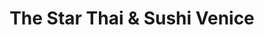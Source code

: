 ---
layout: place
title: The Star Thai & Sushi Venice
permalink: /florida/venice/the-star-thai-sushi-venice.html
stateAbbr: FL
stateName: Florida
cityName: Venice
seo:
  type: restaurant
  links: null
place_id: ChIJ5WzPaalbw4gRJzVCdkZm9I4
photos:
  - name: >-
      places/ChIJ5WzPaalbw4gRJzVCdkZm9I4/photos/AeeoHcK8o-aHvdkUQ9QaGYBXbiwESV1IgXV5s9UHiFFaTCyZ0Lnaj-siKKqrx81FeP6Q4hMs02ys8BjLNUQ7CmS2nDDzs1CmwdK3vtIDWp2F1aT4ZSq2qebzYJG2ewDpYaMDKfUwuoToJU8JzEzrXB-GFcNtS6hIL77JRmoO0eUIs2ZkYBjr13cj6EXklxFxhuQTcQPXMpG5hPkSUWZztiR6gjuLk9pdmcbvH1iDrryIJQfC-9HYWgU0q06Ei1zMb1-xTjvdcKB8Dox3EdviaP98QxkhJu5a_GiumdMkMDpWvP79Qw
    widthPx: 1213
    heightPx: 682
    authorAttributions:
      - displayName: The Star Thai & Sushi Venice
        uri: https://maps.google.com/maps/contrib/117956130345473778684
        photoUri: >-
          https://lh3.googleusercontent.com/a/ACg8ocIrBUlcCIzJpMuX06pqxnGKkyqegpIH6G7GM2QiBKf-66jFrg=s100-p-k-no-mo
    flagContentUri: >-
      https://www.google.com/local/imagery/report/?cb_client=maps_api_places.places_api&image_key=!1e10!2sAF1QipMy4WoQKDIEl3IuqeYPknlAS2CLJI5SgaBYpVm0&hl=en-US
    googleMapsUri: >-
      https://www.google.com/maps/place//data=!3m4!1e2!3m2!1sAF1QipMy4WoQKDIEl3IuqeYPknlAS2CLJI5SgaBYpVm0!2e10!4m2!3m1!1s0x88c35ba969cf6ce5:0x8ef4664676423527
  - name: >-
      places/ChIJ5WzPaalbw4gRJzVCdkZm9I4/photos/AeeoHcKM-Tk0tNHh_Ju8MyktQplskdvyEIlwgQ7AhccH8E6X-G31-zoMopWPu0PKIbqugA6svFLl89EyVk1kiatOlZ1B4VKv2s_1Ir29t9Znn0DpkvuBjHYGPlkAlt9368w4yPTlWnJyPY2rLkxf5fi3ciPwxEkEkUDjZth37upwBdlxbkMP_j4IWhB2bByF29JhTysWbj6amVG3Fu-do9NQS_a8tVooPg0__foZ47FW6JMgjOLz-PCvvSJ8BzY_9f1u2ZxZJ0Xw7z-j6Ctfjs4Z0SFYqK6_07--ZqrBzYNFCXukvrux12onKzdSY6wwGg9MzNskF3b_l1c52EfuQZRc89U6DhBAR5ba07emknf4UKz_miwLC07yyGNUv7K4alYpp4TWID6LQzZwpWIKIm1PGGO1ziRpobSPAd3JqApi06gOwqs
    widthPx: 4032
    heightPx: 3024
    authorAttributions:
      - displayName: Captain Pavel
        uri: https://maps.google.com/maps/contrib/100742574547060703813
        photoUri: >-
          https://lh3.googleusercontent.com/a-/ALV-UjWgBkS3qwVoxp7p3p3P_aJ9NeaNcXMLn-7Hbmvm1rR3bPjtQPjgWQ=s100-p-k-no-mo
    flagContentUri: >-
      https://www.google.com/local/imagery/report/?cb_client=maps_api_places.places_api&image_key=!1e10!2sCIHM0ogKEICAgICtzPfl7AE&hl=en-US
    googleMapsUri: >-
      https://www.google.com/maps/place//data=!3m4!1e2!3m2!1sCIHM0ogKEICAgICtzPfl7AE!2e10!4m2!3m1!1s0x88c35ba969cf6ce5:0x8ef4664676423527
  - name: >-
      places/ChIJ5WzPaalbw4gRJzVCdkZm9I4/photos/AeeoHcLeRXUAYnJIvcIuLx3SG9aXJg4jvDQRIET7VU1B1MODcJIE1K6mTq68vn5pDS0kjGtbvpGpM4MpAfwk5f6OV1KulFesOI2WxyRjIS1AwdkZweFTRx3apY51r0sXIulqHgz7GSP5Gnu31HFTzw2RrzjYhYTAf4O4k_dNEuTJQ67huMsSO7WMKHDzOQsQthH91k8MkH6rF4wFwywOmjm2q-HiTF007mz400YwunvqgVERs1AQC1AJsfGvHXXWYgx7vwXuYsXwPNImqrFaNnuvvocnC0CzMuw0acg1Y0sK8uu4BryfHyxdoZLlTErd3SLXPz-fhZpNLWswfiD2tVoGU4_JEWSWWgs6uiU5hPoyTxw6K3iWRu1GEV_x6L7985Rl8Rt62-_xNz8IsT5_-umaFNHSBcxS0KzEopG7i2TFSi_fTr8
    widthPx: 4030
    heightPx: 2705
    authorAttributions:
      - displayName: Esther Kazaryan
        uri: https://maps.google.com/maps/contrib/106662886834414100759
        photoUri: >-
          https://lh3.googleusercontent.com/a-/ALV-UjXCkzwMaErQZxCg6IX3sQO93e6q32eLLczsEJq8Q8W-sg4kfI8w=s100-p-k-no-mo
    flagContentUri: >-
      https://www.google.com/local/imagery/report/?cb_client=maps_api_places.places_api&image_key=!1e10!2sCIHM0ogKEICAgMCo9u7ShAE&hl=en-US
    googleMapsUri: >-
      https://www.google.com/maps/place//data=!3m4!1e2!3m2!1sCIHM0ogKEICAgMCo9u7ShAE!2e10!4m2!3m1!1s0x88c35ba969cf6ce5:0x8ef4664676423527
  - name: >-
      places/ChIJ5WzPaalbw4gRJzVCdkZm9I4/photos/AeeoHcJ1JUAQxg7gJQ_tOkEVaQG9ZYc4JyP-otYk8bWYANDJpKcND6v76lYHb4YTTvXW_YMtk9agbYgRka_DrAYX_Tq_mmzWw2T9zdnNPfzO5xoK3hOcRarimGodxSEZsn4NvNMDJzJoGCKnwWPkV9JHwxX2mXEfbb5Sg_1kyhNuH5FEaRpHh9ij6QAq2BD75PTfDn9H49b0pdSIjQKbsBFYuVGZIu5xlvfhUUsKaC4eHOUPH2rsOODROLYwM38GOLRWc8U2qzWe_XRhd51XdUDGuiTPpQp4odD6CBHpWXdMHhLGxtVOhbIX-LuZsBATq9P7TzIoKU-seCSxfsJuO5e2Xwm-n1l5GqLR4qqPcmP4pkPtxKunkNo2zpsyIZ7h0PLpRVdtO_0fa3F3apm67ySebu-C-xqz6bSPrLbCoMyh2O4
    widthPx: 4000
    heightPx: 3000
    authorAttributions:
      - displayName: Brian Eck
        uri: https://maps.google.com/maps/contrib/117634235340740856668
        photoUri: >-
          https://lh3.googleusercontent.com/a-/ALV-UjXzjEjJQcTzN1ollwieiI6CmAW4QSMg6YYhKuHfYLDAxH16ti-gHQ=s100-p-k-no-mo
    flagContentUri: >-
      https://www.google.com/local/imagery/report/?cb_client=maps_api_places.places_api&image_key=!1e10!2sCIHM0ogKEICAgIC7v6GxMw&hl=en-US
    googleMapsUri: >-
      https://www.google.com/maps/place//data=!3m4!1e2!3m2!1sCIHM0ogKEICAgIC7v6GxMw!2e10!4m2!3m1!1s0x88c35ba969cf6ce5:0x8ef4664676423527
  - name: >-
      places/ChIJ5WzPaalbw4gRJzVCdkZm9I4/photos/AeeoHcLQQZgSjMkMEAfKz5CKRXNnBHhfmmLPvLBHXscn4ZBdXCrYg4gZzDTBE5MVFaaWFaxKscgGygE3y4ERwZIEuzW0gVUvLCiqAh88L5l9BD7lSj6bjOBKhxBYWP9dlFasa4VpDJgjhL5NPDwyvOYLuUblG5Rg03RV6oATPaQEt54Z2Alu1DHLc7nzlKnFZr3Z8HwoQ7MMojUT9FQOSTZph-7hwUmfaNSr-BqrUCRvE7UKExVV7CL6aFp9SRN41MEXD8EXh0i_umvHUlT_H2xx5oEv-_1nHNfWhav366xPAbRtmc1faCOZyhUusIcHFkkc97Ka84JX2JArmTcIeMH_Cz0NbNoJfdk9Z9PXl9ktbrVJBKSyRfCH2Vft5eQRh_cntM4JlcTAwRiG9luyvUe_iSSqD2JQ78FWzgAhhemYBTGr1ro
    widthPx: 2048
    heightPx: 1536
    authorAttributions:
      - displayName: Jennifer Perez
        uri: https://maps.google.com/maps/contrib/110896839990915267489
        photoUri: >-
          https://lh3.googleusercontent.com/a-/ALV-UjX5cdwicqC7EwjIgOJGnB8ftapIfzRS85NdjYXIGAhRRnh83XQ=s100-p-k-no-mo
    flagContentUri: >-
      https://www.google.com/local/imagery/report/?cb_client=maps_api_places.places_api&image_key=!1e10!2sCIHM0ogKEICAgMDgkPOc_gE&hl=en-US
    googleMapsUri: >-
      https://www.google.com/maps/place//data=!3m4!1e2!3m2!1sCIHM0ogKEICAgMDgkPOc_gE!2e10!4m2!3m1!1s0x88c35ba969cf6ce5:0x8ef4664676423527
  - name: >-
      places/ChIJ5WzPaalbw4gRJzVCdkZm9I4/photos/AeeoHcKhX_ZNqGdgv6Jd58vkUF3mhDmrEMBxauqWU81rmdOLkA36fYptKv3i8wwtsvmkZGiu06oG_cnK8U4cUj-_aFLBcBq-fdYP1G9nJ45UXKTfroQdyeIHQqcQ0Drk0iZ-M_w5tKKZB1K8gm_l3Q_xMWLK5o8mLkI9OSY7nuCRvsghASOWz79uwQWL9HuJNFzTMBCWtjaVOxUfcDyuhr4GqJ6FbT9ed2TK2I5v2jsTw6Qzw8eDfJCzGv4VsahnOMoCkVBHva5woA15TIQt_T4k3aoZjTlhX_1uwb1HyTVA-hyE-R4naXQ_ngfmoZ2PcsbOL8UyoyJ_NYeUIYXDIA6f5MSA2x3Ni6NXww8HulHG1PtZhwfRUsrjgt2MFZgN4i_4AXjuzl9Xk8R2ZnaYNxDlGWsr8m1uMA3WbpSUEW6HzUJ3JA
    widthPx: 3600
    heightPx: 4800
    authorAttributions:
      - displayName: Teresa Odden
        uri: https://maps.google.com/maps/contrib/111579723061112060179
        photoUri: >-
          https://lh3.googleusercontent.com/a-/ALV-UjV-OR83nY00OL2bQtjKR-GBHSF5-FfIwABbIvCREaVTpSOvXrgA=s100-p-k-no-mo
    flagContentUri: >-
      https://www.google.com/local/imagery/report/?cb_client=maps_api_places.places_api&image_key=!1e10!2sCIHM0ogKEICAgMCAiuvlEQ&hl=en-US
    googleMapsUri: >-
      https://www.google.com/maps/place//data=!3m4!1e2!3m2!1sCIHM0ogKEICAgMCAiuvlEQ!2e10!4m2!3m1!1s0x88c35ba969cf6ce5:0x8ef4664676423527
  - name: >-
      places/ChIJ5WzPaalbw4gRJzVCdkZm9I4/photos/AeeoHcKTrFvgms5KX2kUL9FjBlV0YOdOuefTJ7WJZ43RtNWEkW6VgujuLXbDzWx40CxrUDvw8c0ZfSftnwcCz0D-Sc3LtZ5NSirh3dEGX3o8Ck7h9j0N8D_edYw2KPaYdbOqakeN0fqFd4LggnFnAu5RBZEy7tSWfnTcQLt_CMeeiIREBFYo6YaTS8XuNU8RxFN_odLGhJzHFBblC83FHa04aWPk6nTvROBI_P6g3UyyEXl18kmSX3Dsd_tMbmhQUjwZAMFz24ZPKgfqpnEPaSP3_KOgkoheCH7t1pSVFcJ0qTwtl0QP7_4a2MXny7d1Dq9Xz8HlNNo5da6l74nY6mewCTlRpRTyhW_BstdnZQeLzzNIsldcOYQVUSQKrn6Tm0RN4cq4uu-BEXKh4-oUoeqZWl4N2A2rdTpRpdbYBzbVS0FpWOQ
    widthPx: 4000
    heightPx: 3000
    authorAttributions:
      - displayName: Jennifer Perez
        uri: https://maps.google.com/maps/contrib/110896839990915267489
        photoUri: >-
          https://lh3.googleusercontent.com/a-/ALV-UjX5cdwicqC7EwjIgOJGnB8ftapIfzRS85NdjYXIGAhRRnh83XQ=s100-p-k-no-mo
    flagContentUri: >-
      https://www.google.com/local/imagery/report/?cb_client=maps_api_places.places_api&image_key=!1e10!2sCIHM0ogKEICAgMDgkPOcgQE&hl=en-US
    googleMapsUri: >-
      https://www.google.com/maps/place//data=!3m4!1e2!3m2!1sCIHM0ogKEICAgMDgkPOcgQE!2e10!4m2!3m1!1s0x88c35ba969cf6ce5:0x8ef4664676423527
  - name: >-
      places/ChIJ5WzPaalbw4gRJzVCdkZm9I4/photos/AeeoHcLYmU0AB616eiFDyNPROrAGyp4_b5wVbIyzRBEg4nzVyoqQzjrwEYsvqf2hPMxo1sbwxthnoxmEq0wCI85B7wHW1MCJTEUKOO2e8zjQpuK43u6gTpGv3ajRH5diMiUusRPRcwWhZ1B5epEbmaxOZOXIgP11o1lhSyqHM3hrCqS2BxalZJJjrj9ziinLkr5xzXbCwqpFpeGViJIRDSyr8T-2Q3N2wckw4xYTj1OqKzlq0XAV5eXeyp5HBSVjM1gnjAlJuz8S4ir1W-xAB6jTgCaWr9KoWSe-LEV4NOww-DqgLluaWOImzKv3TSIfTOhnSD27fl3_7PApB9OtJFP2juKWPvGY_5yIraVpUhiRsR_0_5ho_4d-_6hA_kMqQClFlHDnpg8NA0rtqRam6LA1ngX0UhyBshV0J1UA9v6DLcugDw
    widthPx: 3024
    heightPx: 4032
    authorAttributions:
      - displayName: su clavelito
        uri: https://maps.google.com/maps/contrib/104676702365222286390
        photoUri: >-
          https://lh3.googleusercontent.com/a-/ALV-UjXYmgETyY2xblC90QBXskmnDw-7ZZ5jgnt263oyT82CS49K0X3K=s100-p-k-no-mo
    flagContentUri: >-
      https://www.google.com/local/imagery/report/?cb_client=maps_api_places.places_api&image_key=!1e10!2sCIHM0ogKEICAgIDHof_-fA&hl=en-US
    googleMapsUri: >-
      https://www.google.com/maps/place//data=!3m4!1e2!3m2!1sCIHM0ogKEICAgIDHof_-fA!2e10!4m2!3m1!1s0x88c35ba969cf6ce5:0x8ef4664676423527
  - name: >-
      places/ChIJ5WzPaalbw4gRJzVCdkZm9I4/photos/AeeoHcJkkUoT183ASTER4YLcHVqZQpb6YrmK9V7gHBsG52G33mOKUrV6uMZyReb-Hx-jzcZUUK-A-P43nhEhms-JveBv3PQ3j1rmj4C8pc-sozz7UhRj09qNLVBzMX5pX2NqE4OCNnpuly1kHT_8rA0qzta8APN0mePdf1RYPs-EZx8AllyiCaFRCq80xaoGAj20CPTh0Re5nfVdAMayej-6DkYlXx3sKDL6Y23ShHRr7WNznvaQMJd6hKoiSFGLqLsYj8e_XI2WJgJAI2ghaUUCJDzahGURCCNgDyOIkmy6dP58k7skk-mcoUdLk2adHXH_FoqNaAqPgqotgW59UxlnZWJKKI82a1xbUO8jcIyEV9OBPEDFNoSyaVWwmw3sxDpxkFY_1AdSpw1k9x1ygTzkrJaw4Haji9M73fP8rgmBjR3eu8Kg
    widthPx: 3600
    heightPx: 4800
    authorAttributions:
      - displayName: Teresa Odden
        uri: https://maps.google.com/maps/contrib/111579723061112060179
        photoUri: >-
          https://lh3.googleusercontent.com/a-/ALV-UjV-OR83nY00OL2bQtjKR-GBHSF5-FfIwABbIvCREaVTpSOvXrgA=s100-p-k-no-mo
    flagContentUri: >-
      https://www.google.com/local/imagery/report/?cb_client=maps_api_places.places_api&image_key=!1e10!2sCIHM0ogKEICAgMCAiuvl4QE&hl=en-US
    googleMapsUri: >-
      https://www.google.com/maps/place//data=!3m4!1e2!3m2!1sCIHM0ogKEICAgMCAiuvl4QE!2e10!4m2!3m1!1s0x88c35ba969cf6ce5:0x8ef4664676423527
  - name: >-
      places/ChIJ5WzPaalbw4gRJzVCdkZm9I4/photos/AeeoHcK50A3bpJ0kqhu-Nd8y-Pqy66FM2KB-HGsBlCBidxMdFpumJGMMI636d0Z6y4B8EtZtcrzJJaxPYPzzufDRjhaUAkE7rYaiXx7sjBXiuO8oHPJOQAhs-Fvpr9-fdq6ySOe6vrxZWW4pY4LC0MMEdm5OcSiUY6aAj__x-Tqg6OrYdi5OH11m10hLx2l_Ud1DTElb2unbqCNwwN_Yu0jkRIdwEvGFSk8MuPew2fuKqCP_LowcuV2ou_LTkWDZeBesTTEeC870E8Cq8TA1Xg0heQ_u5GMOQp9UyseCEynVrISMKyKbJ28BrLz7LjzPuub_yOeO4tSN1LpRKbjbdWhBGhG_uC55323qalMNDZuHpK6ZW-ZFtbGykDQCwOkbQ7-5Z-9nKMzZwJkz6pUprLP0exhnpEALz1xeOup1VlMBJMs
    widthPx: 4080
    heightPx: 3072
    authorAttributions:
      - displayName: Olena Guidry
        uri: https://maps.google.com/maps/contrib/110493764519276915643
        photoUri: >-
          https://lh3.googleusercontent.com/a-/ALV-UjWe1eRudIj7eWFbeAY1qjDVLAlvMvFHRsb4vUe7oDEhxdSneURU=s100-p-k-no-mo
    flagContentUri: >-
      https://www.google.com/local/imagery/report/?cb_client=maps_api_places.places_api&image_key=!1e10!2sCIHM0ogKEICAgID-8YLPUA&hl=en-US
    googleMapsUri: >-
      https://www.google.com/maps/place//data=!3m4!1e2!3m2!1sCIHM0ogKEICAgID-8YLPUA!2e10!4m2!3m1!1s0x88c35ba969cf6ce5:0x8ef4664676423527
address: 533 U.S. 41 Bypass N, Venice, FL 34285, USA
street: 533 U.S. 41 Bypass N
city: Venice
state: FL
zip: '34285'
country: USA
neighborhood: null
latitude: '27.106397'
longitude: '-82.439079'
accessibility_options:
  wheelchairAccessibleParking: true
  wheelchairAccessibleEntrance: true
  wheelchairAccessibleRestroom: true
  wheelchairAccessibleSeating: true
business_status: OPERATIONAL
name: The Star Thai & Sushi Venice
google_maps_links:
  directionsUri: >-
    https://www.google.com/maps/dir//''/data=!4m7!4m6!1m1!4e2!1m2!1m1!1s0x88c35ba969cf6ce5:0x8ef4664676423527!3e0
  placeUri: https://maps.google.com/?cid=10300970700520961319
  writeAReviewUri: >-
    https://www.google.com/maps/place//data=!4m3!3m2!1s0x88c35ba969cf6ce5:0x8ef4664676423527!12e1
  reviewsUri: >-
    https://www.google.com/maps/place//data=!4m4!3m3!1s0x88c35ba969cf6ce5:0x8ef4664676423527!9m1!1b1
  photosUri: >-
    https://www.google.com/maps/place//data=!4m3!3m2!1s0x88c35ba969cf6ce5:0x8ef4664676423527!10e5
primary_type: Thai Restaurant
opening_hours:
  regular: null
  current: null
secondary_opening_hours:
  regular:
    weekdayDescriptions: null
    type: null
  current:
    weekdayDescriptions: null
    type: null
phone: null
price_level: null
price_range: null
rating: null
rating_count: 0
website: null
description: >-
  Explore The Star Thai & Sushi in Venice, FL$$$The Star Thai & Sushi Venice in
  Venice, FL, offers a delightful blend of authentic Thai cuisine and fresh
  sushi options, making it a standout spot for those seeking diverse Asian
  flavors in a welcoming environment. This restaurant emphasizes accessibility
  with features like wheelchair-friendly parking and seating, ensuring a
  comfortable visit for all guests. Patrons can enjoy flavorful dishes that
  highlight traditional Thai specialties alongside creative sushi rolls, perfect
  for a casual dining experience. Located conveniently along U.S. 41 Bypass,
  it's an ideal choice for anyone exploring top-rated sushi restaurants in the
  area, combining quality ingredients with a relaxed vibe that appeals to sushi
  enthusiasts.
generative_summary: >-
  Explore The Star Thai & Sushi in Venice, FL$$$The Star Thai & Sushi Venice in
  Venice, FL, offers a delightful blend of authentic Thai cuisine and fresh
  sushi options, making it a standout spot for those seeking diverse Asian
  flavors in a welcoming environment. This restaurant emphasizes accessibility
  with features like wheelchair-friendly parking and seating, ensuring a
  comfortable visit for all guests. Patrons can enjoy flavorful dishes that
  highlight traditional Thai specialties alongside creative sushi rolls, perfect
  for a casual dining experience. Located conveniently along U.S. 41 Bypass,
  it's an ideal choice for anyone exploring top-rated sushi restaurants in the
  area, combining quality ingredients with a relaxed vibe that appeals to sushi
  enthusiasts.
generative_disclosure: Summarized by AI using the Grok-3-Mini model.
reviews: null
review_summary: >-
  Insights from Visitor Feedback$$$Visitors to this Thai and sushi spot often
  praise the fresh flavors and variety of options, noting that the dishes
  deliver a satisfying mix of traditional tastes and innovative twists. Many
  appreciate the approachable atmosphere and accessibility features, which make
  it easy for everyone to enjoy a meal without hassle. Feedback highlights the
  value for money and quick service, with folks frequently mentioning it as a
  go-to place for casual get-togethers or solo dinners. Overall, the general
  buzz suggests it's a reliable pick for those searching for quality sushi near
  me, though some note room for improvements in variety, keeping things balanced
  and honest for an enjoyable experience.
review_disclosure: Summarized by AI using the Grok-3-Mini model.
parking_options: null
payment_options: null
allow_dogs: null
curbside_pickup: null
delivery: null
dine_in: null
good_for_children: null
good_for_groups: null
good_for_sports: null
live_music: null
menu_for_children: null
outdoor_seating: null
reservable: null
restroom: null
serves_beer: null
serves_breakfast: null
serves_brunch: null
serves_cocktails: null
serves_coffee: null
serves_dinner: null
serves_dessert: null
serves_lunch: null
serves_vegetarian_food: null
serves_wine: null
takeout: null
update_category: pro
places_description: null

---
